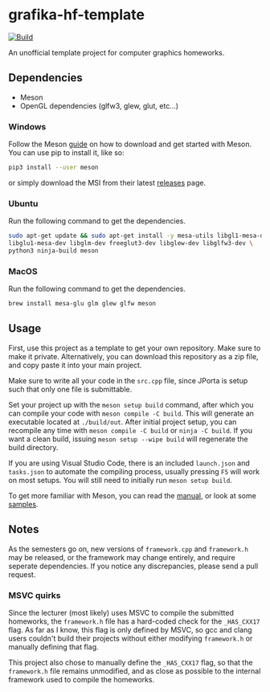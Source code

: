 # grafika-hf-template

[![Build](https://github.com/levy04/grafika-hf-template/actions/workflows/ci.yml/badge.svg?branch=main)](https://github.com/levy04/grafika-hf-template/actions/workflows/ci.yml)

An unofficial template project for computer graphics homeworks.

## Dependencies

- Meson
- OpenGL dependencies (glfw3, glew, glut, etc...)

### Windows

Follow the Meson [guide](https://mesonbuild.com/Getting-meson.html) on how to download and get started with Meson. You can use pip to install it, like so:

```bash
pip3 install --user meson
```

or simply download the MSI from their latest [releases](https://github.com/mesonbuild/meson/releases) page.

### Ubuntu

Run the following command to get the dependencies.

```bash
sudo apt-get update && sudo apt-get install -y mesa-utils libgl1-mesa-dev \
libglu1-mesa-dev libglm-dev freeglut3-dev libglew-dev libglfw3-dev \
python3 ninja-build meson
```

### MacOS

Run the following command to get the dependencies.

```bash
brew install mesa-glu glm glew glfw meson
```

## Usage

First, use this project as a template to get your own repository. Make sure to make it private. Alternatively, you can download this repository as a zip file, and copy paste it into your main project.

Make sure to write all your code in the `src.cpp` file, since JPorta is setup such that only one file is submittable. 

Set your project up with the `meson setup build` command, after which you can compile your code with `meson compile -C build`. This will generate an executable located at `./build/out`. After initial project setup, you can recompile any time with `meson compile -C build` or `ninja -C build`. If you want a clean build, issuing `meson setup --wipe build` will regenerate the build directory.

If you are using Visual Studio Code, there is an included `launch.json` and `tasks.json` to automate the compiling process, usually pressing `F5` will work on most setups. You will still need to initially run `meson setup build`.

To get more familiar with Meson, you can read the [manual](https://mesonbuild.com/Manual.html), or look at some [samples](https://mesonbuild.com/Meson-sample.html).

## Notes

As the semesters go on, new versions of `framework.cpp` and `framework.h` may be released, or the framework may change entirely, and require seperate dependencies. If you notice any discrepancies, please send a pull request.

### MSVC quirks

Since the lecturer (most likely) uses MSVC to compile the submitted homeworks, the `framework.h` file has a hard-coded check for the `_HAS_CXX17` flag. As far as I know, this flag is only defined by MSVC, so gcc and clang users couldn't build their projects without either modifying `framework.h` or manually defining that flag.

This project also chose to manually define the `_HAS_CXX17` flag, so that the `framework.h` file remains unmodified, and as close as possible to the internal framework used to compile the homeworks.
